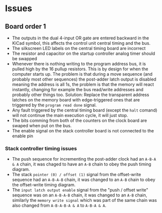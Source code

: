 # Issues

## Board order 1

* The outputs in the dual 4-input OR gate are entered backward in the KiCad symbol, this affects the control unit central timing and the bus.
* The silkscreen LED labels on the central timing board are incorrect
* The resistor and capacitor on the startup controller analog timer should be swapped
* Whenever there is nothing writing to the program address bus, it is pulled high by the 16 pullup resistors. This is by design for when the computer starts up. The problem is that during a move sequence (and probably most other sequences) the post-adder latch output is disabled meaning the address is all 1s, the problem is that the memory will react instantly, changing for example the bus read/write addresses and probably other things too. Solution: Replace the transparent address latches on the memory board with edge-triggered ones that are triggered by the `program read done` signal.
* Any fault triggered by the central timing board (except the `halt` comand) will not continue the main execution cycle, it will just stop.
* The bits comming from both of the counters on the clock board are swaped when put on the bus.
* The enable signal on the stack controller board is not connected to the enable pin

### Stack controller timing issues

* The push sequence for incrementing the post-adder clock had an `A-B-A & A` chain, it was chaged to have an `A-B` chain to obey the push timing diagram.
* The stack `pointer (0) / offset (1)` signal from the offset-write sequence had an `A-B-A-B` chain, it was changed to an `A-B` chain to obey the offset-write timing diagram.
* The `input latch output enable` signal from the "push / offset write" sequence was on an `A-B-A-B` chain, it was changed to an `A-B` chain, similarly the `memory write signal` which was part of the same chain was also changed from `A-B-A-B-A & A` to `A-B-A & A`.